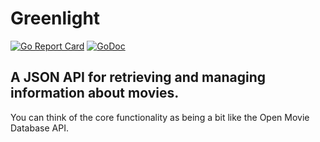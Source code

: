 # Greenlight

[![Go Report Card](https://goreportcard.com/badge/github.com/Alphasxd/greenlight)](https://goreportcard.com/report/github.com/Alphasxd/greenlight)
[![GoDoc](https://godoc.org/github.com/Alphasxd/greenlight?status.svg)](https://godoc.org/github.com/Alphasxd/greenlight)

## A JSON API for retrieving and managing information about movies. 
You can think of the core functionality as being a bit like the Open Movie Database API.
